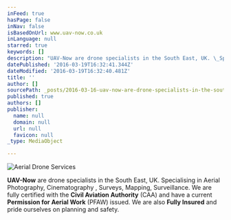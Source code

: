 ```yaml
---
inFeed: true
hasPage: false
inNav: false
isBasedOnUrl: www.uav-now.co.uk
inLanguage: null
starred: true
keywords: []
description: "UAV-Now are drone specialists in the South East, UK. \_Specialising in Aerial Photography, Cinematography , Surveys, Mapping, Surveillance.\_We are fully certified with the Civil Aviation Authority (CAA) and have a current Permission for Aerial Work (PFAW) issued. \_We are also Fully Insured and pride ourselves on planning and safety."
datePublished: '2016-03-19T16:32:41.344Z'
dateModified: '2016-03-19T16:32:40.481Z'
title: ''
author: []
sourcePath: _posts/2016-03-16-uav-now-are-drone-specialists-in-the-south-east-uk-specia.md
published: true
authors: []
publisher:
  name: null
  domain: null
  url: null
  favicon: null
_type: MediaObject

---
```

![Aerial Drone Services](https://s3-us-west-2.amazonaws.com/the-grid-img/p/502fa5911c1d263cf6178399db7345f6446bd0e3.jpg)

**UAV-Now** are drone specialists in the South East, UK.  Specialising in Aerial Photography, Cinematography , Surveys, Mapping, Surveillance. We are fully certified with the **Civil Aviation Authority** (CAA) and have a current **Permission for Aerial Work** (PFAW) issued.  We are also **Fully Insured** and pride ourselves on planning and safety.